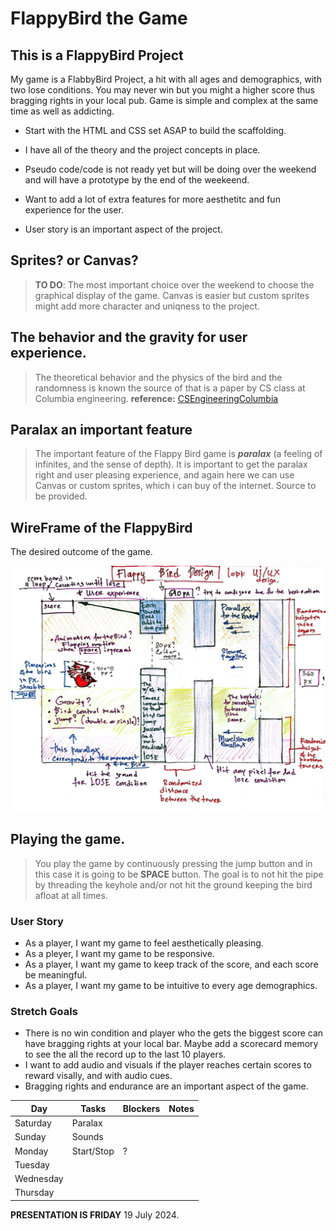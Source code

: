 # FlappyBird the Game

## This is a FlappyBird Project 

My game is a FlabbyBird Project, a hit with all ages and demographics, with two lose conditions. You may never win but you might a higher score thus bragging rights in your local pub. Game is simple and complex at the same time as well as addicting.


* Start with the HTML and CSS set ASAP to build the scaffolding. 

* I have all of the theory and the project concepts in place.
* Pseudo code/code is not ready yet but will be doing over the weekend and will have a prototype by the end of the weekeend.
* Want to add a lot of extra features for more aesthetitc and fun experience for the user.
* User story is an important aspect of the project.


## Sprites? or Canvas?

> **TO DO**: The most important choice over the weekend to choose the graphical display of the game. Canvas is easier but custom sprites might add more character and uniqness to the project. 

## The behavior and the gravity for user experience.

> The theoretical behavior and the physics of the bird and the randomness is known the source of that is a paper by CS class at Columbia engineering. **reference:** [CSEngineeringColumbia](https://www.cs.columbia.edu/~sedwards/classes/2015/4840/reports/Flappy-Bird.pdf)

## Paralax an important feature

> The important feature of the Flappy Bird game is ***paralax*** (a feeling of infinites, and the sense of depth). It is important to get the paralax right  and user pleasing experience, and again here we can use Canvas or custom sprites, which i can buy of the internet. Source to be provided.

## WireFrame of the FlappyBird

The desired outcome of the game.

![image info](./Assets/FlappyBird%20WireFrame.jpg)

## Playing the game.

> You play the game by continuously pressing the jump button and in this case it is going to be **SPACE** button. The goal is to not hit the pipe by threading the keyhole and/or not hit the ground keeping the bird afloat at all times. 

### User Story

* As a player, I want my game to feel aesthetically pleasing.
* As a pleyer, I want my game to be responsive.
* As a player, I want my game to keep track of the score, and each score be meaningful.
* As a player, I want my game to be intuitive to every age demographics.

### Stretch Goals

* There is no win condition and player who the gets the biggest score can have bragging rights at your local bar. Maybe add a scorecard memory to see the all the record up to the last 10 players.
* I want to add audio and visuals if the player reaches certain scores to reward visally, and with audio cues. 
* Bragging rights and endurance are an important aspect of the game. 



| Day  	        |  Tasks	    |  Blockers 	|   Notes	|
|---	        |---	        |---	|---	|
|   Saturday	|   Paralax	    |   	|   	|
|   Sunday	    |   Sounds      |   	|   	|
|   Monday	    |   Start/Stop  | ?  	|   	|
|   Tuesday	    |   	        |   	|   	|
|   Wednesday	|   	        |   	|   	|
|   Thursday	|   	        |      	|   	|

**PRESENTATION IS FRIDAY** 19 July 2024. 